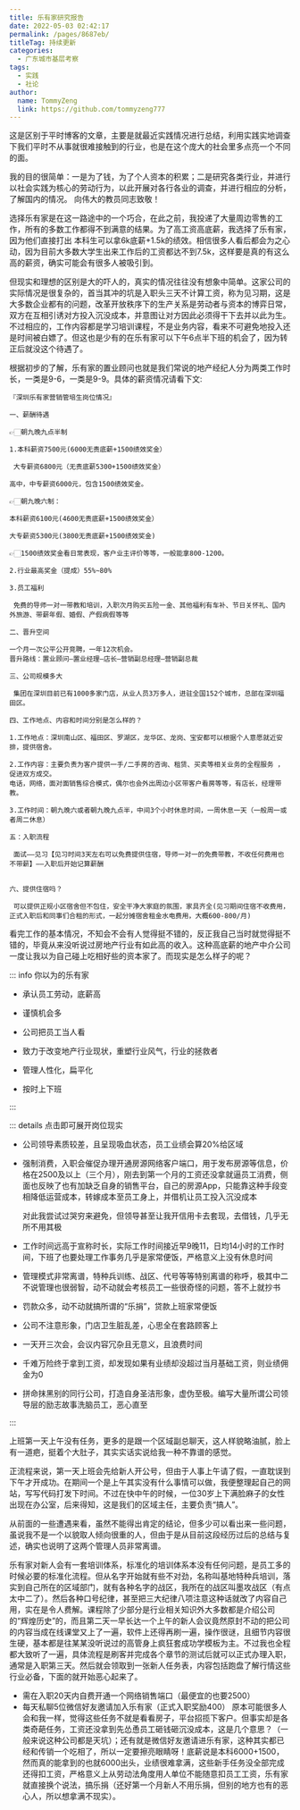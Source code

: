 ```yaml
---
title: 乐有家研究报告
date: 2022-05-03 02:42:17
permalink: /pages/8687eb/
titleTag: 持续更新
categories:
  - 广东城市基层考察
tags:
  - 实践
  - 社论
author: 
  name: TommyZeng
  link: https://github.com/tommyzeng777
---
```


这是区别于平时博客的文章，主要是就最近实践情况进行总结，利用实践实地调查下我们平时不从事就很难接触到的行业，也是在这个庞大的社会里多点亮一个不同的面。<!-- more -->

我的目的很简单：一是为了钱，为了个人资本的积累；二是研究各类行业，并进行以社会实践为核心的劳动行为，以此开展对各行各业的调查，并进行相应的分析，了解国内的情况。
向伟大的教员同志致敬！

选择乐有家是在这一路途中的一个巧合，在此之前，我投递了大量周边零售的工作，所有的多数工作都得不到满意的结果。为了高工资高底薪，我选择了乐有家，因为他们直接打出 本科生可以拿6k底薪+1.5k的绩效。相信很多人看后都会为之心动，因为目前大多数大学生出来工作后的工资都达不到7.5k，这样要是真的有这么高的薪资，确实可能会有很多人被吸引到。

但现实和理想的区别是大的吓人的，真实的情况往往没有想象中简单。这家公司的实际情况是很复杂的，首当其冲的坑是入职头三天不计算工资，称为见习期，这是大多数企业都有的问题，改革开放秩序下的生产关系是劳动者与资本的博弈日常，双方在互相引诱对方投入沉没成本，并意图让对方因此必须得干下去并以此为生。不过相应的，工作内容都是学习培训课程，不是业务内容，看来不可避免地投入还是时间被白嫖了。但这也是少有的在乐有家可以下午6点半下班的机会了，因为转正后就没这个待遇了。

根据初步的了解，乐有家的置业顾问也就是我们常说的地产经纪人分为两类工作时长，一类是9-6，一类是9-9。具体的薪资情况请看下文:

``` 薪资信息
『深圳乐有家营销管培生岗位情况』

一、薪酬待遇

👉🏻朝九晚九点半制

1.本科薪资7500元(6000无责底薪+1500绩效奖金）

 大专薪资6800元（无责底薪5300+1500绩效奖金）

高中，中专薪资6000元，包含1500绩效奖金。

👉🏻朝九晚六制：

本科薪资6100元(4600无责底薪+1500绩效奖金）

大专薪资5300元(3800无责底薪+1500绩效奖金)

👉🏻1500绩效奖金看日常表现，客户业主评价等等，一般能拿800-1200。

2.行业最高奖金（提成）55%~80%

3.员工福利

 免费的导师一对一带教和培训，入职次月购买五险一金、其他福利有车补、节日关怀礼、国内外旅游、带薪年假、婚假、产假病假等等

二、晋升空间

一个月一次公平公开竞聘，一年12次机会。
晋升路线：置业顾问—置业经理—店长—营销副总经理—营销副总裁

三、公司规模多大

 集团在深圳目前已有1000多家门店，从业人员3万多人，进驻全国152个城市，总部在深圳福田区。

四、工作地点、内容和时间分别是怎么样的？

1.工作地点：深圳南山区、福田区、罗湖区，龙华区、龙岗、宝安都可以根据个人意愿就近安排，提供宿舍。

2.工作内容：主要负责为客户提供一手/二手房的咨询、租赁、买卖等相关业务的全程服务 ，促进双方成交。
电话，网络，面对面销售综合模式，偶尔也会外出周边小区带客户看房等等，有店长，经理带教。

3.工作时间：朝九晚六或者朝九晚九点半，中间3个小时休息时间，一周休息一天（一般周一或者周二休息）

五：入职流程

 面试——见习【见习时间3天左右可以免费提供住宿，导师一对一的免费带教，不收任何费用也不带薪】——入职后开始记算薪酬


六、提供住宿吗？

 可以提供正规小区宿舍但不包住，安全干净大家庭的氛围，家具齐全(见习期间住宿不收费用，正式入职后和同事们合租的形式，一起分摊宿舍租金水电费用，大概600-800/月)
```


看完工作的基本情况，不知会不会有人觉得挺不错的，反正我自己当时就觉得挺不错的，毕竟从来没听说过房地产行业有如此高的收入。这种高底薪的地产中介公司一度让我以为自己碰上吃相好些的资本家了。而现实是怎么样子的呢？

::: info 你以为的乐有家

- 承认员工劳动，底薪高

- 谨慎机会多

- 公司把员工当人看

- 致力于改变地产行业现状，重塑行业风气，行业的拯救者

- 管理人性化，扁平化

- 按时上下班

:::

::: details 点击即可展开岗位现实

- 公司领导素质较差，且呈现吸血状态，员工业绩会算20%给区域

- 强制消费，入职会催促办理开通房源网络客户端口，用于发布房源等信息，价格在2500及以上（三个月），刚去到第一个月的工资还没拿就逼员工消费，侧面也反映了也有加缺乏自身的销售平台，自己的房源App，只能靠这种手段变相降低运营成本，转嫁成本至员工身上，并借机让员工投入沉没成本

  对此我尝试过哭穷来避免，但领导甚至让我开信用卡去套现，去借钱，几乎无所不用其极

- 工作时间远高于宣称时长，实际工作时间接近早9晚11，日均14小时的工作时间，下班了也要处理工作事务几乎是家常便饭，严格意义上没有休息时间

- 管理模式非常离谱，特种兵训练、战区、代号等等特别离谱的称呼，极其中二不说管理也很弱智，动不动就会考核员工一些很奇怪的问题，答不上就抄书

- 罚款众多，动不动就搞所谓的“乐捐”，贷款上班家常便饭

- 公司不注意形象，门店卫生脏乱差，心思全在套路顾客上

- 一天开三次会，会议内容冗杂且无意义，且浪费时间

- 千难万险终于拿到工资，却发现如果有业绩却没超过当月基础工资，则业绩佣金为0

- 拼命抹黑别的同行公司，打造自身圣洁形象，虚伪至极。编写大量所谓公司领导层的励志故事洗脑员工，恶心直至


:::



上班第一天上午没有任务，更多的是跟一个区域副总聊天，这人样貌略油腻，脸上有一道疤，挺着个大肚子，其实实话实说给我一种不靠谱的感觉。

正流程来说，第一天上班会先给新人开公号，但由于人事上午请了假，一直耽误到下午才开成功。在期间一个是上午其实没有什么事情可以做，我便整理起自己的网站，写写代码打发下时间。不过在快中午的时候，一位30岁上下满脸麻子的女性出现在办公室，后来得知，这是我们的区域主任，主要负责“搞人”。

从前面的一些遭遇来看，虽然不能得出肯定的结论，但多少可以看出来一些问题，虽说我不是一个以貌取人倾向很重的人，但由于是从目前这段经历过后的总结与复述，确实也说明了这两个管理人员非常离谱。

乐有家对新人会有一套培训体系，标准化的培训体系本没有任何问题，是员工多的时候必要的标准化流程。但从名字开始就有些不对劲，名称叫基地特种兵培训，落实到自己所在的区域部门，就有各种名字的战区，我所在的战区叫墨攻战区（有点太中二了）。然后各种口号纪律，甚至把三大纪律八项注意这种话就改了内容自己用，实在是令人费解。课程除了少部分是行业相关知识外大多数都是介绍公司的“辉煌历史”的，而且第二天一早长达一个上午的新人会议竟然原封不动的把公司的内容当成在线课堂又上了一遍，软件上还得再刷一遍，操作很谜，且细节内容很生硬，基本都是往某某没听说过的高管身上疯狂套成功学模板为主。不过我也全程都大致听了一遍，具体流程是刷客并完成各个章节的测试后就可以正式办理入职，通常是入职第三天。然后就会领取到一张新人任务表，内容包括跑盘了解行情这些行业必备，下面的就开始恶心起来了。
- 需在入职20天内自费开通一个网络销售端口（最便宜的也要2500）
- 每天私聊5位微信好友邀请加入乐有家（正式入职奖励400）
原本可能很多人会和我一样，觉得这些任务不就是看看房子，平台招揽下客户。但事实却是各类奇葩任务，工资还没拿到先怂恿员工砸钱砸沉没成本，这是几个意思？（一般来说这种公司都是天坑）；还有就是微信好友邀请进乐有家，这种其实都已经和传销一个吃相了，所以一定要擦亮眼睛呀！底薪说是本科6000+1500，然而真的能拿到的也就6000出头，业绩很难拿满，这些新手任务没全部完成还得扣工资，严格意义上从劳动法角度用人单位不能随意扣员工工资，乐有家就直接换个说法，搞乐捐（还好第一个月新人不用乐捐，但别的地方也有的恶心人，所以想拿满不现实）。



<!-- :::: code-group

::: code-group-item yarn

发达范德萨发大水发发打发撒打发士大夫啊手动阀发达范德萨发大水发发打发撒打发士大夫啊手动阀发达范德萨发大水发发打发撒打发士大夫啊手动阀

:::

::: code-group-item npm:active

发达范德萨发大水发发打发撒打发士大夫啊手动阀
发达范德萨发大水发发打发撒打发士大夫啊手动阀发达范德萨发大水发发打发撒打发士大夫啊手动阀
发射点发大水发阿斯顿发生得分违法a'eae

:::

::::


```txt
dfafdfdafad
``` -->
